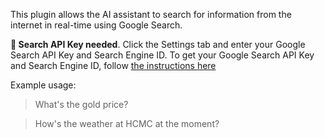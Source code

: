 This plugin allows the AI assistant to search for information from the internet in real-time using Google Search.

**🔑 Search API Key needed**. Click the Settings tab and enter your Google Search API Key and Search Engine ID. To get your Google Search API Key and Search Engine ID, follow [the instructions here](https://docs.typingmind.com/other-resources/how-tos/how-to-get-search-engine-id-and-api-key-on-programmable-search-engine-by-google)

Example usage:

> What's the gold price?

> How's the weather at HCMC at the moment?
